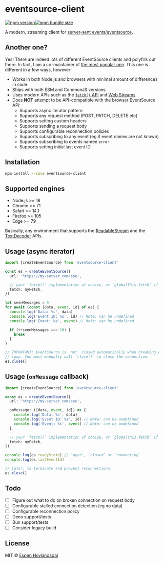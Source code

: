# eventsource-client

[![npm version](https://img.shields.io/npm/v/eventsource-client.svg?style=flat-square)](http://npmjs.org/package/eventsource-client)[![npm bundle size](https://img.shields.io/bundlephobia/minzip/eventsource-client?style=flat-square)](https://bundlephobia.com/result?p=eventsource-client)

A modern, streaming client for [server-sent events/eventsource](https://developer.mozilla.org/en-US/docs/Web/API/Server-sent_events).

## Another one?

Yes! There are indeed lots of different EventSource clients and polyfills out there. In fact, I am a co-maintainer of [the most popular one](https://github.com/eventsource/eventsource). This one is different in a few ways, however:

- Works in both Node.js and browsers with minimal amount of differences in code
- Ships with both ESM and CommonJS versions
- Uses modern APIs such as the [`fetch()` API](https://developer.mozilla.org/en-US/docs/Web/API/Fetch_API) and [Web Streams](https://streams.spec.whatwg.org/)
- Does **NOT** attempt to be API-compatible with the browser EventSource API:
  - Supports async iterator pattern
  - Supports any request method (POST, PATCH, DELETE etc)
  - Supports setting custom headers
  - Supports sending a request body
  - Supports configurable reconnection policies
  - Supports subscribing to any event (eg if event names are not known)
  - Supports subscribing to events named `error`
  - Supports setting initial last event ID

## Installation

```bash
npm install --save eventsource-client
```

## Supported engines

- Node.js >= 18
- Chrome >= 71
- Safari >= 14.1
- Firefox >= 105
- Edge >= 79

Basically, any environment that supports the [ReadableStream](https://developer.mozilla.org/en-US/docs/Web/API/ReadableStream) and the [TextDecoder](https://developer.mozilla.org/en-US/docs/Web/API/TextDecoder) APIs.

## Usage (async iterator)

```ts
import {createEventSource} from 'eventsource-client'

const es = createEventSource({
  url: 'https://my-server.com/sse',

  // your `fetch()` implementation of choice, or `globalThis.fetch` if not set
  fetch: myFetch,
})

let seenMessages = 0
for await (const {data, event, id} of es) {
  console.log('Data: %s', data)
  console.log('Event ID: %s', id) // Note: can be undefined
  console.log('Event: %s', event) // Note: can be undefined

  if (++seenMessages === 10) {
    break
  }
}

// IMPORTANT: EventSource is _not_ closed automatically when breaking out of
// loop. You must manually call `close()` to close the connection.
es.close()
```

## Usage (`onMessage` callback)

```ts
import {createEventSource} from 'eventsource-client'

const es = createEventSource({
  url: 'https://my-server.com/sse',

  onMessage: ({data, event, id}) => {
    console.log('Data: %s', data)
    console.log('Event ID: %s', id) // Note: can be undefined
    console.log('Event: %s', event) // Note: can be undefined
  },

  // your `fetch()` implementation of choice, or `globalThis.fetch` if not set
  fetch: myFetch,
})

console.log(es.readyState) // `open`, `closed` or `connecting`
console.log(es.lastEventId)

// Later, to terminate and prevent reconnections:
es.close()
```

## Todo

- [ ] Figure out what to do on broken connection on request body
- [ ] Configurable stalled connection detection (eg no data)
- [ ] Configurable reconnection policy
- [ ] Deno support/tests
- [ ] Bun support/tests
- [ ] Consider legacy build

## License

MIT © [Espen Hovlandsdal](https://espen.codes/)
